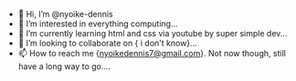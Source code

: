 - 👋 Hi, I’m @nyoike-dennis
- 👀 I’m interested in everything computing...
- 🌱 I’m currently learning html and css via youtube by super simple dev...
- 💞️ I’m looking to collaborate on { i don't know}...
- 📫 How to reach me {nyoikedennis7@gmail.com}. Not now though, still have a long way to go....

<!---
nyoike-dennis/nyoike-dennis is a ✨ special ✨ repository because its `README.md` (this file) appears on your GitHub profile.
You can click the Preview link to take a look at your changes.
--->
